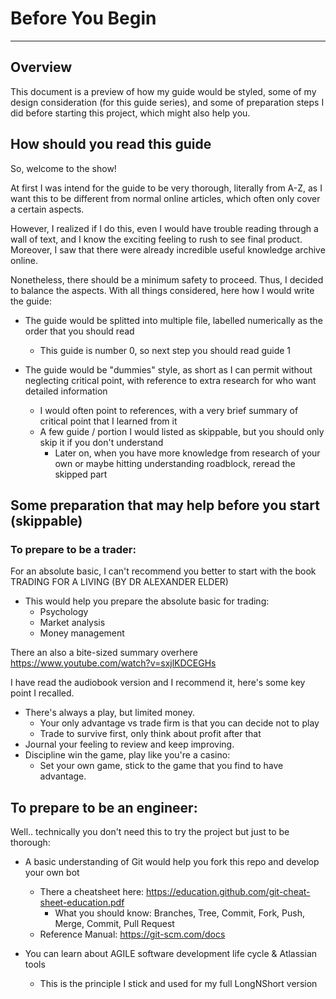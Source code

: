 ﻿# Before You Begin 

--- 
## Overview
This document is a preview of how my guide would be styled,
some of my design consideration (for this guide series), and 
some of preparation steps I did before starting this project, which might 
also help you.

## How should you read this guide
So, welcome to the show! 

At first I was intend for the guide to be 
very thorough, literally from A-Z, as I want this to be different from
normal online articles, which often only cover a certain aspects.

However, I realized if I do this, even I would have trouble reading through
a wall of text, and I know the exciting feeling to rush to see final product.
Moreover, I saw that there were already incredible useful knowledge archive online.

Nonetheless, there should be a minimum safety to proceed. Thus, I decided
to balance the aspects. With all things considered, here how I would write the guide:

* The guide would be splitted into multiple file, labelled numerically as the order that you should read
	*	This guide is number 0, so next step you should read guide 1

* The guide would be "dummies" style, as short as I can permit without neglecting critical point, with reference to extra research for who want detailed information
	*	I would often point to references, with a very brief summary of critical point that I learned from it
	*	A few guide / portion I would listed as skippable, but you should only skip it if you don't understand
		* Later on, when you have more knowledge from research of your own or maybe hitting understanding roadblock, reread the skipped part

## Some preparation that may help before you start (skippable)
### To prepare to be a trader:
For an absolute basic, I can't recommend you better to start with the book
TRADING FOR A LIVING (BY DR ALEXANDER ELDER)
* This would help you prepare the absolute basic for trading:
	* Psychology
	* Market analysis
	* Money management

There an also a bite-sized summary overhere https://www.youtube.com/watch?v=sxjlKDCEGHs

I have read the audiobook version and I recommend it, here's some key point I recalled.
* There's always a play, but limited money. 
	* Your only advantage vs trade firm is that you can decide not to play
	* Trade to survive first, only think about profit after that
* Journal your feeling to review and keep improving.
* Discipline win the game, play like you're a casino:
	* Set your own game, stick to the game that you find to have advantage.

## To prepare to be an engineer:
Well.. technically you don't need this to try the project but just to be thorough:
	
* A basic understanding of Git would help you fork this repo and develop your own bot
	* There a cheatsheet here: https://education.github.com/git-cheat-sheet-education.pdf
		* What you should know: Branches, Tree, Commit, Fork, Push, Merge, Commit, Pull Request
	* Reference Manual: https://git-scm.com/docs

* You can learn about AGILE software development life cycle & Atlassian tools
	* This is the principle I stick and used for my full LongNShort version



